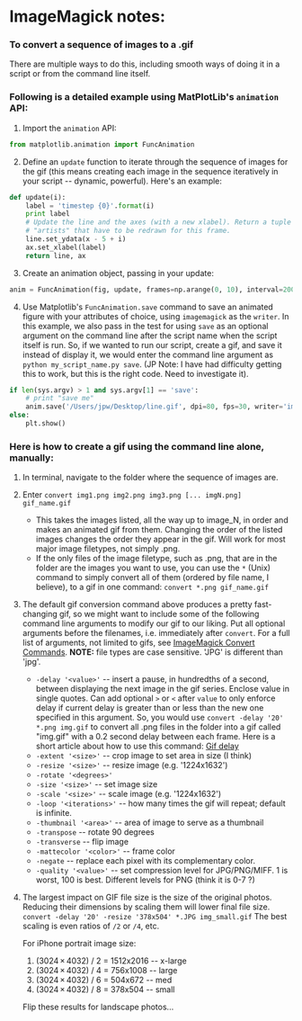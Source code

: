 # ImageMagick notes:


### To convert a sequence of images to a .gif
There are multiple ways to do this, including smooth ways of doing it in a script or from the command line itself.  

### Following is a detailed example using MatPlotLib's `animation` API:
1. Import the `animation` API:
```python
from matplotlib.animation import FuncAnimation
```
2. Define an `update` function to iterate through the sequence of images for the gif (this means creating each image in the sequence iteratively in your script -- dynamic, powerful).  Here's an example:
```python
def update(i):
    label = 'timestep {0}'.format(i)
    print label
    # Update the line and the axes (with a new xlabel). Return a tuple of
    # "artists" that have to be redrawn for this frame.
    line.set_ydata(x - 5 + i)
    ax.set_xlabel(label)
    return line, ax
```
3. Create an animation object, passing in your update:
```python
anim = FuncAnimation(fig, update, frames=np.arange(0, 10), interval=200)
```
4. Use Matplotlib's `FuncAnimation.save` command to save an animated figure with your attributes of choice, using `imagemagick` as the `writer`.  In this example, we also pass in the test for using `save` as an optional argument on the command line after the script name when the script itself is run.  So, if we wanted to run our script, create a gif, and save it instead of display it, we would enter the command line argument as `python my_script_name.py save`.  (JP Note: I have had difficulty getting this to work, but this is the right code.  Need to investigate it).
```python
if len(sys.argv) > 1 and sys.argv[1] == 'save':
    # print "save me"
    anim.save('/Users/jpw/Desktop/line.gif', dpi=80, fps=30, writer='imagemagick')
else:
    plt.show()  
```  


### Here is how to create a gif using the command line alone, manually:
1. In terminal, navigate to the folder where the sequence of images are.
2. Enter `convert img1.png img2.png img3.png [... imgN.png] gif_name.gif`

    + This takes the images listed, all the way up to image_N, in order and makes an animated gif from them.  Changing the order of the listed images changes the order they appear in the gif.  Will work for most major image filetypes, not simply .png.  
    + If the only files of the image filetype, such as .png, that are in the folder are the images you want to use, you can use the `*` (Unix) command to simply convert all of them (ordered by file name, I believe), to a gif in one command: `convert *.png gif_name.gif`

3. The default gif conversion command above produces a pretty fast-changing gif, so we might want to include some of the following command line arguments to modify our gif to our liking.  Put all optional arguments before the filenames, i.e. immediately after `convert`. For a full list of arguments, not limited to gifs, see [ImageMagick Convert Commands](https://www.imagemagick.org/script/convert.php). __NOTE:__ file types are case sensitive.  'JPG' is different than 'jpg'.

    + `-delay '<value>'` -- insert a pause, in hundredths of a second, between displaying the next image in the gif series.  Enclose value in single quotes.  Can add optional `>` or `<` after `value` to only enforce delay if current delay is greater than or less than the new one specified in this argument.  So, you would use `convert -delay '20' *.png img.gif` to convert all .png files in the folder into a gif called "img.gif" with a 0.2 second delay between each frame.  Here is a short article about how to use this command: [Gif delay](http://blog.floriancargoet.com/slow-down-or-speed-up-a-gif-with-imagemagick/)
    + `-extent '<size>'` -- crop image to set area in size (I think)
    + `-resize '<size>'` -- resize image (e.g. '1224x1632')
    + `-rotate '<degrees>'`
    + `-size '<size>'` -- set image size
    + `-scale '<size>'` -- scale image (e.g. '1224x1632')
    + `-loop '<iterations>'` -- how many times the gif will repeat; default is infinite.
    + `-thumbnail '<area>'` -- area of image to serve as a thumbnail
    + `-transpose` -- rotate 90 degrees
    + `-transverse` -- flip image
    + `-mattecolor '<color>'` -- frame color
    + `-negate` -- replace each pixel with its complementary color.
    + `-quality '<value>'` -- set compression level for JPG/PNG/MIFF. 1 is worst, 100 is best.  Different levels for PNG (think it is 0-7 ?)

4. The largest impact on GIF file size is the size of the original photos.  Reducing their dimensions by scaling them will lower final file size. `convert -delay '20' -resize '378x504' *.JPG img_small.gif`  The best scaling is even ratios of `/2` or `/4`, etc.

    For iPhone portrait image size:
    1. (3024 × 4032) / 2 = 1512x2016 -- x-large
    2. (3024 × 4032) / 4 = 756x1008  -- large
    3. (3024 × 4032) / 6 = 504x672  -- med
    1. (3024 × 4032) / 8 = 378x504  -- small

    Flip these results for landscape photos...
